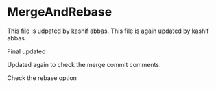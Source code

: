 # MergeAndRebase
This file is udpated by kashif abbas. 
This file is again updated by kashif abbas.

Final updated


Updated again to check the merge commit comments.


Check the rebase option
